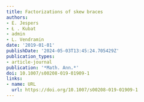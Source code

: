 ```yaml
---
title: Factorizations of skew braces
authors:
- E. Jespers
- Ł . Kubat
- admin
- L. Vendramin
date: '2019-01-01'
publishDate: '2024-05-03T13:45:24.705429Z'
publication_types:
- article-journal
publication: '*Math. Ann.*'
doi: 10.1007/s00208-019-01909-1
links:
- name: URL
  url: https://doi.org/10.1007/s00208-019-01909-1
---
```

